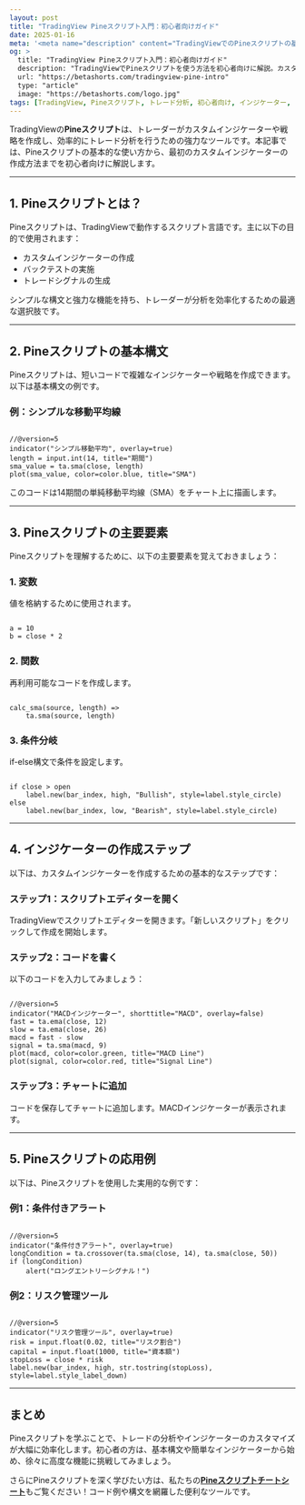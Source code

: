 ```yaml
---
layout: post
title: "TradingView Pineスクリプト入門：初心者向けガイド"
date: 2025-01-16
meta: '<meta name="description" content="TradingViewでのPineスクリプトの基本を初心者向けに解説。インジケーター作成やバックテストの基礎を学び、効率的にトレード分析を始めましょう。"><meta name="keywords" content="TradingView, Pineスクリプト, インジケーター作成, トレード分析, Pineスクリプト入門, トレーディング"><meta name="author" content="Beta Shorts"><meta name="robots" content="index, follow"><link rel="canonical" href="https://betashorts.com/tradingview-pine-intro">'
og: >
  title: "TradingView Pineスクリプト入門：初心者向けガイド"
  description: "TradingViewでPineスクリプトを使う方法を初心者向けに解説。カスタムインジケーター作成やトレード分析を効率化するステップを学びましょう。"
  url: "https://betashorts.com/tradingview-pine-intro"
  type: "article"
  image: "https://betashorts.com/logo.jpg"
tags: [TradingView, Pineスクリプト, トレード分析, 初心者向け, インジケーター, 自動化, トレーディング]
---
```


<p>TradingViewの<strong>Pineスクリプト</strong>は、トレーダーがカスタムインジケーターや戦略を作成し、効率的にトレード分析を行うための強力なツールです。本記事では、Pineスクリプトの基本的な使い方から、最初のカスタムインジケーターの作成方法までを初心者向けに解説します。</p>

---

<h2>1. Pineスクリプトとは？</h2>
<p>Pineスクリプトは、TradingViewで動作するスクリプト言語です。主に以下の目的で使用されます：</p>
<ul>
  <li>カスタムインジケーターの作成</li>
  <li>バックテストの実施</li>
  <li>トレードシグナルの生成</li>
</ul>
<p>シンプルな構文と強力な機能を持ち、トレーダーが分析を効率化するための最適な選択肢です。</p>

---

<h2>2. Pineスクリプトの基本構文</h2>
<p>Pineスクリプトは、短いコードで複雑なインジケーターや戦略を作成できます。以下は基本構文の例です。</p>

<h3>例：シンプルな移動平均線</h3>
<pre><code>
//@version=5
indicator("シンプル移動平均", overlay=true)
length = input.int(14, title="期間")
sma_value = ta.sma(close, length)
plot(sma_value, color=color.blue, title="SMA")
</code></pre>

<p>このコードは14期間の単純移動平均線（SMA）をチャート上に描画します。</p>

---

<h2>3. Pineスクリプトの主要要素</h2>
<p>Pineスクリプトを理解するために、以下の主要要素を覚えておきましょう：</p>

<h3>1. 変数</h3>
<p>値を格納するために使用されます。</p>
<pre><code>
a = 10
b = close * 2
</code></pre>

<h3>2. 関数</h3>
<p>再利用可能なコードを作成します。</p>
<pre><code>
calc_sma(source, length) =>
    ta.sma(source, length)
</code></pre>

<h3>3. 条件分岐</h3>
<p>if-else構文で条件を設定します。</p>
<pre><code>
if close > open
    label.new(bar_index, high, "Bullish", style=label.style_circle)
else
    label.new(bar_index, low, "Bearish", style=label.style_circle)
</code></pre>

---

<h2>4. インジケーターの作成ステップ</h2>
<p>以下は、カスタムインジケーターを作成するための基本的なステップです：</p>

<h3>ステップ1：スクリプトエディターを開く</h3>
<p>TradingViewでスクリプトエディターを開きます。「新しいスクリプト」をクリックして作成を開始します。</p>

<h3>ステップ2：コードを書く</h3>
<p>以下のコードを入力してみましょう：</p>
<pre><code>
//@version=5
indicator("MACDインジケーター", shorttitle="MACD", overlay=false)
fast = ta.ema(close, 12)
slow = ta.ema(close, 26)
macd = fast - slow
signal = ta.sma(macd, 9)
plot(macd, color=color.green, title="MACD Line")
plot(signal, color=color.red, title="Signal Line")
</code></pre>

<h3>ステップ3：チャートに追加</h3>
<p>コードを保存してチャートに追加します。MACDインジケーターが表示されます。</p>

---

<h2>5. Pineスクリプトの応用例</h2>
<p>以下は、Pineスクリプトを使用した実用的な例です：</p>

<h3>例1：条件付きアラート</h3>
<pre><code>
//@version=5
indicator("条件付きアラート", overlay=true)
longCondition = ta.crossover(ta.sma(close, 14), ta.sma(close, 50))
if (longCondition)
    alert("ロングエントリーシグナル！")
</code></pre>

<h3>例2：リスク管理ツール</h3>
<pre><code>
//@version=5
indicator("リスク管理ツール", overlay=true)
risk = input.float(0.02, title="リスク割合")
capital = input.float(1000, title="資本額")
stopLoss = close * risk
label.new(bar_index, high, str.tostring(stopLoss), style=label.style_label_down)
</code></pre>

---

<h2>まとめ</h2>
<p>Pineスクリプトを学ぶことで、トレードの分析やインジケーターのカスタマイズが大幅に効率化します。初心者の方は、基本構文や簡単なインジケーターから始め、徐々に高度な機能に挑戦してみましょう。</p>
<p>さらにPineスクリプトを深く学びたい方は、私たちの<a href="https://betashorts.gumroad.com/l/kwrjr" target="_blank"><strong>Pineスクリプトチートシート</strong></a>もご覧ください！コード例や構文を網羅した便利なツールです。</p>
